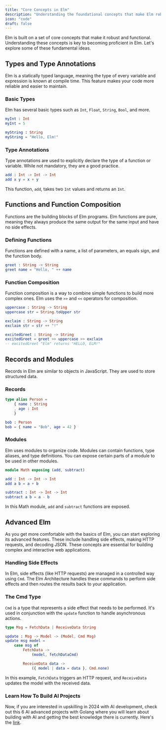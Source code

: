 ```yaml
---
title: "Core Concepts in Elm"
description: "Understanding the foundational concepts that make Elm robust and functional."
icon: "code"
draft: false
---
```


Elm is built on a set of core concepts that make it robust and functional. Understanding these concepts is key to becoming proficient in Elm. Let's explore some of these fundamental ideas.

## Types and Type Annotations

Elm is a statically typed language, meaning the type of every variable and expression is known at compile time. This feature makes your code more reliable and easier to maintain.

### Basic Types

Elm has several basic types such as `Int`, `Float`, `String`, `Bool`, and more.

```elm
myInt : Int
myInt = 5

myString : String
myString = "Hello, Elm!"
```

### Type Annotations

Type annotations are used to explicitly declare the type of a function or variable. While not mandatory, they are a good practice.

```elm
add : Int -> Int -> Int
add x y = x + y
```

This function, `add`, takes two `Int` values and returns an `Int`.

## Functions and Function Composition

Functions are the building blocks of Elm programs. Elm functions are pure, meaning they always produce the same output for the same input and have no side effects.

### Defining Functions

Functions are defined with a name, a list of parameters, an equals sign, and the function body.

```elm
greet : String -> String
greet name = "Hello, " ++ name
```

### Function Composition

Function composition is a way to combine simple functions to build more complex ones. Elm uses the `>>` and `<<` operators for composition.

```elm
uppercase : String -> String
uppercase str = String.toUpper str

exclaim : String -> String
exclaim str = str ++ "!"

excitedGreet : String -> String
excitedGreet = greet >> uppercase >> exclaim
-- excitedGreet "Elm" returns "HELLO, ELM!"
```

## Records and Modules

Records in Elm are similar to objects in JavaScript. They are used to store structured data.

### Records

```elm
type alias Person =
    { name : String
    , age : Int
    }

bob : Person
bob = { name = "Bob", age = 42 }
```

### Modules

Elm uses modules to organize code. Modules can contain functions, type aliases, and type definitions. You can expose certain parts of a module to be used in other modules.

```elm
module Math exposing (add, subtract)

add : Int -> Int -> Int
add a b = a + b

subtract : Int -> Int -> Int
subtract a b = a - b
```

In this Math module, `add` and `subtract` functions are exposed.

## Advanced Elm

As you get more comfortable with the basics of Elm, you can start exploring its advanced features. These include handling side effects, making HTTP requests, and decoding JSON. These concepts are essential for building complex and interactive web applications.

### Handling Side Effects

In Elm, side effects (like HTTP requests) are managed in a controlled way using `Cmd`. The Elm Architecture handles these commands to perform side effects and then routes the results back to your application.

### The Cmd Type

`Cmd` is a type that represents a side effect that needs to be performed. It's used in conjunction with the `update` function to handle asynchronous actions.

```elm
type Msg = FetchData | ReceiveData String

update : Msg -> Model -> (Model, Cmd Msg)
update msg model =
    case msg of
        FetchData ->
            (model, fetchDataCmd)

        ReceiveData data ->
            ({ model | data = data }, Cmd.none)
```

In this example, `FetchData` triggers an HTTP request, and `ReceiveData` updates the model with the received data.

### Learn How To Build AI Projects

Now, if you are interested in upskilling in 2024 with AI development, check out this 6 AI advanced projects with Golang where you will learn about building with AI and getting the best knowledge there is currently. Here's the [link](https://akhilsharmatech.gumroad.com/l/zgxqq).
